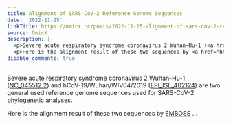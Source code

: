 ```yaml
---
title: Alignment of SARS-CoV-2 Reference Genome Sequences
date: '2022-11-25'
linkTitle: https://omicx.cc/posts/2022-11-25-alignment-of-sars-cov-2-reference-genome-sequences/
source: OmicX
description: |-
  <p>Severe acute respiratory syndrome coronavirus 2 Wuhan-Hu-1 (<a href="https://www.ncbi.nlm.nih.gov/nuccore/1798174254">NC_045512.2</a>) and hCoV-19/Wuhan/WIV04/2019 (<a href="https://gisaid.org/wiv04/">EPI_ISL_402124</a>) are two general used reference genome sequences used for SARS-CoV-2 phylogenetic analyses.</p>
  <p>Here is the alignment result of these two sequences by <a href="https://emboss.sourceforge.net/">EMBOSS</a> ...
disable_comments: true
---
```

<p>Severe acute respiratory syndrome coronavirus 2 Wuhan-Hu-1 (<a href="https://www.ncbi.nlm.nih.gov/nuccore/1798174254">NC_045512.2</a>) and hCoV-19/Wuhan/WIV04/2019 (<a href="https://gisaid.org/wiv04/">EPI_ISL_402124</a>) are two general used reference genome sequences used for SARS-CoV-2 phylogenetic analyses.</p>
<p>Here is the alignment result of these two sequences by <a href="https://emboss.sourceforge.net/">EMBOSS</a> ...